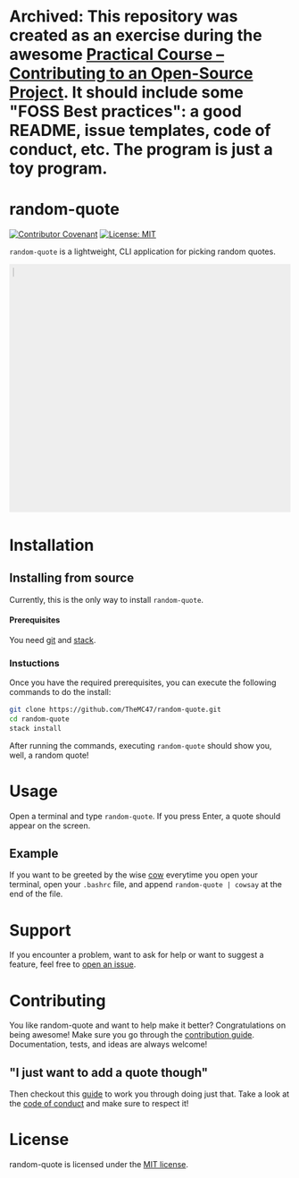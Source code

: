 # Archived: This repository was created as an exercise during the awesome [Practical Course – Contributing to an Open-Source Project](https://www21.in.tum.de/teaching/osp/WS20/). It should include some "FOSS Best practices": a good README, issue templates, code of conduct, etc. The program is just a toy program.


# random-quote
[![Contributor Covenant](https://img.shields.io/badge/Contributor%20Covenant-v2.0%20adopted-ff69b4.svg)](CODE_OF_CONDUCT.md) [![License: MIT](https://img.shields.io/badge/License-MIT-yellow.svg)](https://opensource.org/licenses/MIT)



`random-quote` is a lightweight, CLI application for picking random quotes. 


![demo](demo.gif)

# Installation
## Installing from source
Currently, this is the only way to install `random-quote`. 
#### Prerequisites
You need [git](https://git-scm.com/) and [stack](https://docs.haskellstack.org/en/stable/README/). 
### Instuctions
Once you have the required prerequisites, you can execute the following commands to do the install:
```bash
git clone https://github.com/TheMC47/random-quote.git 
cd random-quote
stack install
```
After running the commands, executing `random-quote` should show you, well, a random quote!

# Usage
Open a terminal and type `random-quote`. If you press Enter, a quote should appear on the screen. 
## Example 

If you want to be greeted by the wise [cow](https://en.wikipedia.org/wiki/Cowsay) everytime you open your terminal, open your `.bashrc` file, and append `random-quote | cowsay` at the end of the file.

# Support
If you encounter a problem, want to ask for help or want to suggest a feature, feel free to [open an issue](https://github.com/TheMC47/random-quote/issues).

# Contributing
You like random-quote and want to help make it better? Congratulations on being awesome! Make sure you go through the [contribution guide](CONTRIBUTING.md). Documentation, tests, and ideas are always welcome!
## "I just want to add a quote though"
Then checkout this [guide](https://github.com/TheMC47/random-quote/issues/3) to work you through doing just that. Take a look at the [code of conduct](CODE_OF_CONDUCT.md) and make sure to respect it!

# License
random-quote is licensed under the [MIT license](LICENSE).
